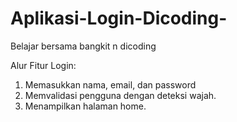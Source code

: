 # Aplikasi-Login-Dicoding-
Belajar bersama bangkit n dicoding

Alur Fitur Login:
1. Memasukkan nama, email, dan password
2. Memvalidasi pengguna dengan deteksi wajah.
3. Menampilkan halaman home.
